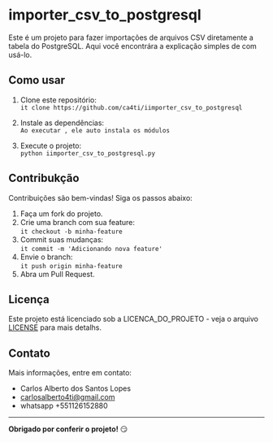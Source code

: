 # importer_csv_to_postgresql

Este é um projeto para fazer importações de arquivos CSV diretamente a tabela do PostgreSQL. Aqui você encontrára a explicação simples de com usá-lo.

## Como usar

1. Clone este repositório:   
   `it clone https://github.com/ca4ti/iimporter_csv_to_postgresql`

2. Instale as dependências:   
   `Ao executar , ele auto instala os módulos`

3. Execute o projeto:  
   `python iimporter_csv_to_postgresql.py`

## Contribukção

Contribuições são bem-vindas! Siga os passos abaixo:

1. Faça um fork do projeto.
2. Crie uma branch com sua feature:  
   `it checkout -b minha-feature`
3. Commit suas mudanças:   
   `it commit -m 'Adicionando nova feature'`
4. Envie o branch:  
   `it push origin minha-feature`
5. Abra um Pull Request.

## Licença

Este projeto está licenciado sob a LICENCA_DO_PROJETO - veja o arquivo [LICENSE](LICENSE) para mais detalhs.

## Contato

Mais informações, entre em contato:
- Carlos Alberto dos Santos Lopes  
- carlosalberto4ti@gmail.com
- whatsapp +551126152880

---
**Obrigado por conferir o projeto!** 😏
